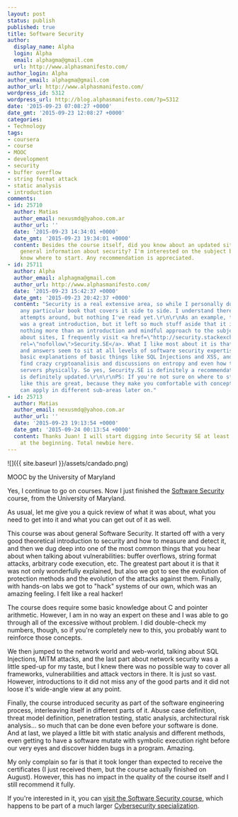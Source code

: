 ```yaml
---
layout: post
status: publish
published: true
title: Software Security
author:
  display_name: Alpha
  login: Alpha
  email: alphagma@gmail.com
  url: http://www.alphasmanifesto.com/
author_login: Alpha
author_email: alphagma@gmail.com
author_url: http://www.alphasmanifesto.com/
wordpress_id: 5312
wordpress_url: http://blog.alphasmanifesto.com/?p=5312
date: '2015-09-23 07:08:27 +0000'
date_gmt: '2015-09-23 12:08:27 +0000'
categories:
- Technology
tags:
- coursera
- course
- MOOC
- development
- security
- buffer overflow
- string format attack
- static analysis
- introduction
comments:
- id: 25710
  author: Matias
  author_email: nexusmdq@yahoo.com.ar
  author_url: ''
  date: '2015-09-23 14:34:01 +0000'
  date_gmt: '2015-09-23 19:34:01 +0000'
  content: Besides the course itself, did you know about an updated site/book with
    general information about security? I'm interested on the subject but I don't
    know where to start. Any recommendation is appreciated.
- id: 25711
  author: Alpha
  author_email: alphagma@gmail.com
  author_url: http://www.alphasmanifesto.com/
  date: '2015-09-23 15:42:37 +0000'
  date_gmt: '2015-09-23 20:42:37 +0000'
  content: "Security is a real extensive area, so while I personally don't know of
    any particular book that covers it side to side. I understand there must be good
    attempts around, but nothing I've read yet.\r\n\r\nAs an example, this course
    was a great introduction, but it left so much stuff aside that it is, really,
    nothing more than an introduction and mindful approach to the subject.\r\n\r\nNow,
    about sites, I frequently visit <a href=\"http://security.stackexchange.com/\"
    rel=\"nofollow\">Security.SE</a>. What I like most about it is that questions
    and answers seem to sit at all levels of software security expertise. You'll find
    basic explanations of basic things like SQL Injections and XSS, and then you'll
    find crazy cryptoanalisis and discussions on entropy and even how to protect your
    servers physically. So yes, Security.SE is definitely a recommendation, and it
    is definitely updated.\r\n\r\nPS: If you're not sure on where to start, courses
    like this are great, because they make you comfortable with concepts that you
    can apply in different sub-areas later on."
- id: 25713
  author: Matias
  author_email: nexusmdq@yahoo.com.ar
  author_url: ''
  date: '2015-09-23 19:13:54 +0000'
  date_gmt: '2015-09-24 00:13:54 +0000'
  content: Thanks Juan! I will start digging into Security SE at least with easy stuff
    at the beginning. Total newbie here.
---
```


![]({{ site.baseurl }}/assets/candado.png)

MOOC by the University of Maryland


Yes, I continue to go on courses. Now I just finished the <a href="https://www.coursera.org/course/softwaresec">Software Security</a> course, from the University of Maryland.

As usual, let me give you a quick review of what it was about, what you need to get into it and what you can get out of it as well.

<!--more-->

This course was about general Software Security. It started off with a very good theoretical introduction to security and how to measure and detect it, and then we dug deep into one of the most common things that you hear about when talking about vulnerabilities: buffer overflows, string format attacks, arbitrary code execution, etc. The greatest part about it is that it was not only wonderfully explained, but also we got to see the evolution of protection methods and the evolution of the attacks against them. Finally, with hands-on labs we got to "hack" systems of our own, which was an amazing feeling. I felt like a real hacker!

The course does require some basic knowledge about C and pointer arithmetic. However, I am in no way an expert on these and I was able to go through all of the excessive without problem. I did double-check my numbers, though, so if you're completely new to this, you probably want to reinforce those concepts.

We then jumped to the network world and web-world, talking about SQL Injections, MiTM attacks, and the last part about network security was a little sped-up for my taste, but I knew there was no possible way to cover all frameworks, vulnerabilities and attack vectors in there. It is just so vast. However, introductions to it did not miss any of the good parts and it did not loose it's wide-angle view at any point.

Finally, the course introduced security as part of the software engineering process, interleaving itself in different parts of it. Abuse case definition, threat model definition, penetration testing, static analysis, architectural risk analysis... so much that can be done even before your software is done. And at last, we played a little bit with static analysis and different methods, even getting to have a software mutate with symbolic execution right before our very eyes and discover hidden bugs in a program. Amazing.

My only complain so far is that it took longer than expected to receive the certificates (I just received them, but the course actually finished on August). However, this has no impact in the quality of the course itself and I still recommend it fully.

If you're interested in it, you can <a href="https://www.coursera.org/course/softwaresec">visit the Software Security course</a>, which happens to be part of a much larger <a href="https://www.coursera.org/specialization/cybersecurity/7">Cybersecurity specialization</a>.
